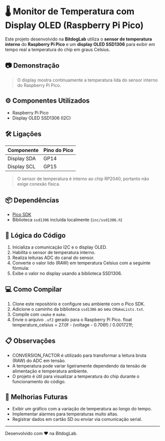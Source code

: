 # 🌡️ Monitor de Temperatura com Display OLED (Raspberry Pi Pico)

Este projeto desenvolvido na **BitdogLab** utiliza o **sensor de temperatura interno** do **Raspberry Pi Pico** e um **display OLED SSD1306** para exibir em tempo real a temperatura do chip em graus Celsius.

## 📷 Demonstração

> O display mostra continuamente a temperatura lida do sensor interno do Raspberry Pi Pico.

## ⚙️ Componentes Utilizados

- Raspberry Pi Pico
- Display OLED SSD1306 (I2C)

## 🛠️ Ligações

| Componente     | Pino do Pico |
|----------------|--------------|
| Display SDA    | GP14         |
| Display SCL    | GP15         |

> O sensor de temperatura é interno ao chip RP2040, portanto não exige conexão física.

## 📦 Dependências

- [Pico SDK](https://github.com/raspberrypi/pico-sdk)
- Biblioteca `ssd1306` incluída localmente (`inc/ssd1306.h`)

## 🧠 Lógica do Código

1. Inicializa a comunicação I2C e o display OLED.
2. Habilita o sensor de temperatura interno.
3. Realiza leituras ADC do canal do sensor.
4. Converte o valor lido (RAW) em temperatura Celsius com a seguinte fórmula:
5. Exibe o valor no display usando a biblioteca SSD1306.

## 💻 Como Compilar

1. Clone este repositório e configure seu ambiente com o Pico SDK.
2. Adicione o caminho da biblioteca `ssd1306` ao seu `CMakeLists.txt`.
3. Compile com `cmake` e `make`.
4. Envie o arquivo `.uf2` gerado para o Raspberry Pi Pico.
float temperature_celsius = 27.0f - (voltage - 0.706f) / 0.001721f;

## 📋 Observações

- CONVERSION_FACTOR é utilizado para transformar a leitura bruta (RAW) do ADC em tensão.
- A temperatura pode variar ligeiramente dependendo da tensão de alimentação e temperatura ambiente.
- O projeto é útil para visualizar a temperatura do chip durante o funcionamento do código.

## 🚀 Melhorias Futuras

- Exibir um gráfico com a variação de temperatura ao longo do tempo.
- Implementar alarmes para temperaturas muito altas.
- Registrar dados em cartão SD ou enviar via comunicação serial.

---

Desenvolvido com ❤️ na BitdogLab.
